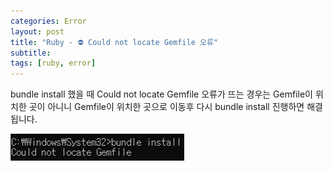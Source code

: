 ```yaml
---
categories: Error
layout: post
title: "Ruby - ⛔ Could not locate Gemfile 오류"
subtitle:
tags: [ruby, error]
---
```

bundle install 했을 때 Could not locate Gemfile 오류가 뜨는 경우는 Gemfile이 위치한 곳이 아니니 Gemfile이 위치한 곳으로 이동후 다시 bundle install 진행하면 해결 됩니다.
<!--more-->

![gemfile 오류](/assets/img/post/gemfileError.png)

